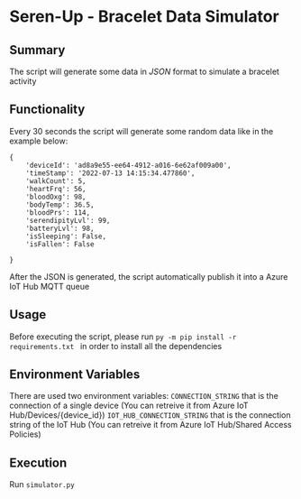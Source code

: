 # Seren-Up - Bracelet Data Simulator
## Summary
The script will generate some data in *JSON* format to simulate a bracelet activity
## Functionality
Every 30 seconds the script will generate some random data like in the example below:
```
{
    'deviceId': 'ad8a9e55-ee64-4912-a016-6e62af009a00',
    'timeStamp': '2022-07-13 14:15:34.477860',
    'walkCount': 5,
    'heartFrq': 56,
    'bloodOxg': 98,
    'bodyTemp': 36.5,
    'bloodPrs': 114,
    'serendipityLvl': 99,
    'batteryLvl': 98,
    'isSleeping': False,
    'isFallen': False
    
}
```
After the JSON is generated, the script automatically publish it into a Azure IoT Hub MQTT queue
## Usage
Before executing the script, please run ```py -m pip install -r requirements.txt ``` in order to install all the dependencies
## Environment Variables
There are used two environment variables:
```CONNECTION_STRING``` that is the connection of a single device (You can retreive it from Azure IoT Hub/Devices/{device_id})
```IOT_HUB_CONNECTION_STRING``` that is the connection string of the IoT Hub (You can retreive it from Azure IoT Hub/Shared Access Policies)
## Execution
Run ```simulator.py```
